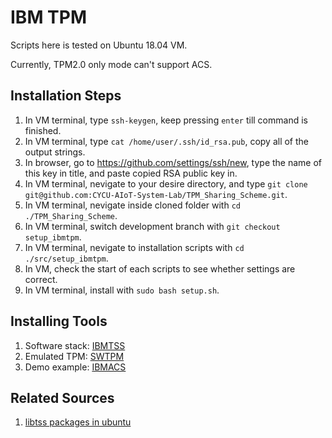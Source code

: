# IBM TPM

Scripts here is tested on Ubuntu 18.04 VM.

Currently, TPM2.0 only mode can't support ACS.

## Installation Steps

1. In VM terminal, type ```ssh-keygen```, keep pressing ```enter``` till command is finished.
2. In VM terminal, type ```cat /home/user/.ssh/id_rsa.pub```, copy all of the output strings.
3. In browser, go to <https://github.com/settings/ssh/new>, type the name of this key in title, and paste copied RSA public key in.
4. In VM terminal, nevigate to your desire directory, and type ```git clone git@github.com:CYCU-AIoT-System-Lab/TPM_Sharing_Scheme.git```.
5. In VM terminal, nevigate inside cloned folder with ```cd ./TPM_Sharing_Scheme```.
6. In VM terminal, switch development branch with ```git checkout setup_ibmtpm```.
7. In VM terminal, nevigate to installation scripts with ```cd ./src/setup_ibmtpm```.
8. In VM, check the start of each scripts to see whether settings are correct.
9. In VM terminal, install with ```sudo bash setup.sh```.

## Installing Tools

1. Software stack: [IBMTSS](https://github.com/kgoldman/ibmtss)
2. Emulated TPM: [SWTPM](https://github.com/stefanberger/swtpm)
3. Demo example: [IBMACS](https://github.com/kgoldman/acs)

## Related Sources

1. [libtss packages in ubuntu](https://packages.ubuntu.com/search?keywords=libtss&searchon=names)
